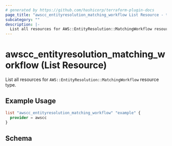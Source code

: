 ```yaml
---
# generated by https://github.com/hashicorp/terraform-plugin-docs
page_title: "awscc_entityresolution_matching_workflow List Resource - terraform-provider-awscc"
subcategory: ""
description: |-
  List all resources for AWS::EntityResolution::MatchingWorkflow resource type.
---
```


# awscc_entityresolution_matching_workflow (List Resource)

List all resources for `AWS::EntityResolution::MatchingWorkflow` resource type.

## Example Usage

```terraform
list "awscc_entityresolution_matching_workflow" "example" {
  provider = awscc
}
```

<!-- schema generated by tfplugindocs -->
## Schema

